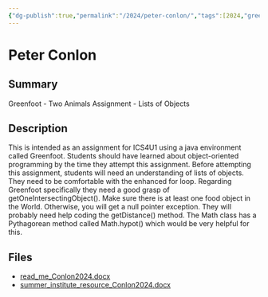 ```yaml
---
{"dg-publish":true,"permalink":"/2024/peter-conlon/","tags":[2024,"greenfoot","ICS4U","java"]}
---
```



# Peter Conlon

## Summary

Greenfoot - Two Animals Assignment - Lists of Objects

## Description

This is intended as an assignment for ICS4U1 using a java environment called Greenfoot. Students should have learned about object-oriented programming by the time they attempt this assignment. Before attempting this assignment, students will need an understanding of lists of objects. They need to be comfortable with the enhanced for loop. Regarding Greenfoot specifically they need a good grasp of getOneIntersectingObject(). Make sure there is at least one food object in the World. Otherwise, you will get a null pointer exception. They will probably need help coding the getDistance() method. The Math class has a Pythagorean method called Math.hypot() which would be very helpful for this.

## Files

*   [read\_me\_Conlon2024.docx](resources/Peter_Conlon/read_me_Conlon2024.docx)
*   [summer\_institute\_resource\_Conlon2024.docx](resources/Peter_Conlon/summer_institute_resource_Conlon2024.docx)
